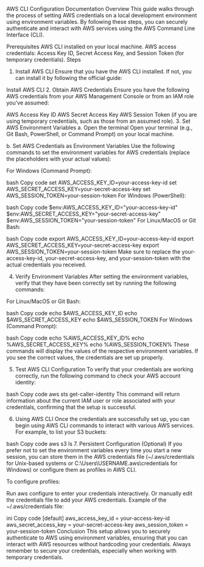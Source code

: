 AWS CLI Configuration Documentation
Overview
This guide walks through the process of setting AWS credentials on a local development environment using environment variables. By following these steps, you can securely authenticate and interact with AWS services using the AWS Command Line Interface (CLI).

Prerequisites
AWS CLI installed on your local machine.
AWS access credentials: Access Key ID, Secret Access Key, and Session Token (for temporary credentials).
Steps
1. Install AWS CLI
Ensure that you have the AWS CLI installed. If not, you can install it by following the official guide:

Install AWS CLI
2. Obtain AWS Credentials
Ensure you have the following AWS credentials from your AWS Management Console or from an IAM role you’ve assumed:

AWS Access Key ID
AWS Secret Access Key
AWS Session Token (if you are using temporary credentials, such as those from an assumed role).
3. Set AWS Environment Variables
a. Open the terminal
Open your terminal (e.g., Git Bash, PowerShell, or Command Prompt) on your local machine.

b. Set AWS Credentials as Environment Variables
Use the following commands to set the environment variables for AWS credentials (replace the placeholders with your actual values):

For Windows (Command Prompt):

bash
Copy code
set AWS_ACCESS_KEY_ID=your-access-key-id
set AWS_SECRET_ACCESS_KEY=your-secret-access-key
set AWS_SESSION_TOKEN=your-session-token
For Windows (PowerShell):

bash
Copy code
$env:AWS_ACCESS_KEY_ID="your-access-key-id"
$env:AWS_SECRET_ACCESS_KEY="your-secret-access-key"
$env:AWS_SESSION_TOKEN="your-session-token"
For Linux/MacOS or Git Bash:

bash
Copy code
export AWS_ACCESS_KEY_ID=your-access-key-id
export AWS_SECRET_ACCESS_KEY=your-secret-access-key
export AWS_SESSION_TOKEN=your-session-token
Make sure to replace the your-access-key-id, your-secret-access-key, and your-session-token with the actual credentials you received.

4. Verify Environment Variables
After setting the environment variables, verify that they have been correctly set by running the following commands:

For Linux/MacOS or Git Bash:

bash
Copy code
echo $AWS_ACCESS_KEY_ID
echo $AWS_SECRET_ACCESS_KEY
echo $AWS_SESSION_TOKEN
For Windows (Command Prompt):

bash
Copy code
echo %AWS_ACCESS_KEY_ID%
echo %AWS_SECRET_ACCESS_KEY%
echo %AWS_SESSION_TOKEN%
These commands will display the values of the respective environment variables. If you see the correct values, the credentials are set up properly.

5. Test AWS CLI Configuration
To verify that your credentials are working correctly, run the following command to check your AWS account identity:

bash
Copy code
aws sts get-caller-identity
This command will return information about the current IAM user or role associated with your credentials, confirming that the setup is successful.

6. Using AWS CLI
Once the credentials are successfully set up, you can begin using AWS CLI commands to interact with various AWS services. For example, to list your S3 buckets:

bash
Copy code
aws s3 ls
7. Persistent Configuration (Optional)
If you prefer not to set the environment variables every time you start a new session, you can store them in the AWS credentials file (~/.aws/credentials for Unix-based systems or C:\Users\USERNAME\.aws\credentials for Windows) or configure them as profiles in AWS CLI.

To configure profiles:

Run aws configure to enter your credentials interactively.
Or manually edit the credentials file to add your AWS credentials.
Example of the ~/.aws/credentials file:

ini
Copy code
[default]
aws_access_key_id = your-access-key-id
aws_secret_access_key = your-secret-access-key
aws_session_token = your-session-token
Conclusion
This setup allows you to securely authenticate to AWS using environment variables, ensuring that you can interact with AWS resources without hardcoding your credentials. Always remember to secure your credentials, especially when working with temporary credentials.

